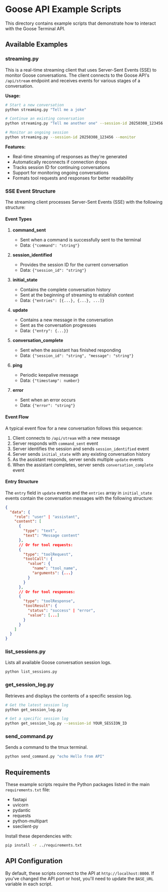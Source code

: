 # Goose API Example Scripts

This directory contains example scripts that demonstrate how to interact with the Goose Terminal API.

## Available Examples

### streaming.py

This is a real-time streaming client that uses Server-Sent Events (SSE) to monitor Goose conversations. The client connects to the Goose API's `/api/stream` endpoint and receives events for various stages of a conversation.

**Usage:**

```bash
# Start a new conversation
python streaming.py "Tell me a joke"

# Continue an existing conversation
python streaming.py "Tell me another one" --session-id 20250308_123456

# Monitor an ongoing session
python streaming.py --session-id 20250308_123456 --monitor
```

**Features:**
- Real-time streaming of responses as they're generated
- Automatically reconnects if connection drops
- Tracks session ID for continuing conversations
- Support for monitoring ongoing conversations
- Formats tool requests and responses for better readability

### SSE Event Structure

The streaming client processes Server-Sent Events (SSE) with the following structure:

#### Event Types

1. **command_sent**
   - Sent when a command is successfully sent to the terminal
   - Data: `{"command": "string"}`

2. **session_identified**
   - Provides the session ID for the current conversation
   - Data: `{"session_id": "string"}`

3. **initial_state**
   - Contains the complete conversation history
   - Sent at the beginning of streaming to establish context
   - Data: `{"entries": [{...}, {...}, ...]}`

4. **update**
   - Contains a new message in the conversation
   - Sent as the conversation progresses
   - Data: `{"entry": {...}}`

5. **conversation_complete**
   - Sent when the assistant has finished responding
   - Data: `{"session_id": "string", "message": "string"}`

6. **ping**
   - Periodic keepalive message
   - Data: `{"timestamp": number}`

7. **error**
   - Sent when an error occurs
   - Data: `{"error": "string"}`

#### Event Flow

A typical event flow for a new conversation follows this sequence:
1. Client connects to `/api/stream` with a new message
2. Server responds with `command_sent` event
3. Server identifies the session and sends `session_identified` event
4. Server sends `initial_state` with any existing conversation history
5. As the assistant responds, server sends multiple `update` events
6. When the assistant completes, server sends `conversation_complete` event

#### Entry Structure

The `entry` field in `update` events and the `entries` array in `initial_state` events contain the conversation messages with the following structure:

```json
{
  "data": {
    "role": "user" | "assistant",
    "content": [
      {
        "type": "text",
        "text": "Message content"
      },
      // Or for tool requests:
      {
        "type": "toolRequest",
        "toolCall": {
          "value": {
            "name": "tool_name",
            "arguments": {...}
          }
        }
      },
      // Or for tool responses:
      {
        "type": "toolResponse",
        "toolResult": {
          "status": "success" | "error",
          "value": [...]
        }
      }
    ]
  }
}
```

### list_sessions.py

Lists all available Goose conversation session logs.

```bash
python list_sessions.py
```

### get_session_log.py

Retrieves and displays the contents of a specific session log.

```bash
# Get the latest session log
python get_session_log.py

# Get a specific session log
python get_session_log.py --session-id YOUR_SESSION_ID
```

### send_command.py

Sends a command to the tmux terminal.

```bash
python send_command.py "echo Hello from API"
```

## Requirements

These example scripts require the Python packages listed in the main `requirements.txt` file:

- fastapi
- uvicorn
- pydantic
- requests
- python-multipart
- sseclient-py

Install these dependencies with:

```bash
pip install -r ../requirements.txt
```

## API Configuration

By default, these scripts connect to the API at `http://localhost:8000`. If you've changed the API port or host, you'll need to update the `BASE_URL` variable in each script. 